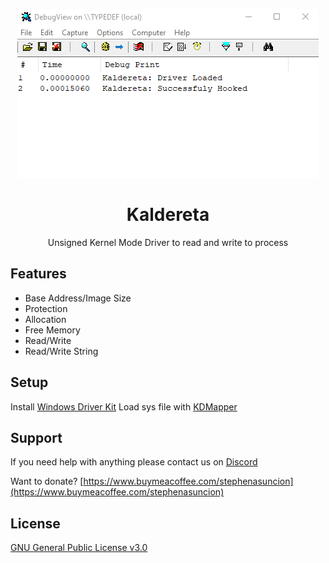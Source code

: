 <p align="center">
    <img src='./preview.png' alt='Kaldereta Preview'/>
</p>

<h1 align="center">Kaldereta</h1>

<p align="center">
    Unsigned Kernel Mode Driver to read and write to process
</p>

## Features

<ul>
    <li>Base Address/Image Size</li>
    <li>Protection</li>
    <li>Allocation</li>
    <li>Free Memory</li>
    <li>Read/Write</li>
    <li>Read/Write String</li>
</ul>

## Setup

Install [Windows Driver Kit](https://docs.microsoft.com/en-us/windows-hardware/drivers/download-the-wdk)
Load sys file with [KDMapper](https://github.com/TheCruZ/kdmapper)

## Support

If you need help with anything please contact us on [Discord](https://discord.gg/SgCePxdkYZ)

Want to donate? [https://www.buymeacoffee.com/stephenasuncion](https://www.buymeacoffee.com/stephenasuncion)

## License

[GNU General Public License v3.0](https://github.com/stephenasuncionDEV/kaldereta/blob/main/LICENSE)